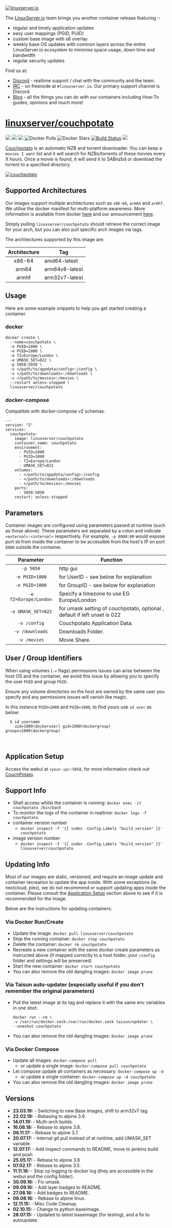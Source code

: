 [![linuxserver.io](https://raw.githubusercontent.com/linuxserver/docker-templates/master/linuxserver.io/img/linuxserver_medium.png)](https://linuxserver.io)

The [LinuxServer.io](https://linuxserver.io) team brings you another container release featuring :-

 * regular and timely application updates
 * easy user mappings (PGID, PUID)
 * custom base image with s6 overlay
 * weekly base OS updates with common layers across the entire LinuxServer.io ecosystem to minimise space usage, down time and bandwidth
 * regular security updates

Find us at:
* [Discord](https://discord.gg/YWrKVTn) - realtime support / chat with the community and the team.
* [IRC](https://irc.linuxserver.io) - on freenode at `#linuxserver.io`. Our primary support channel is Discord.
* [Blog](https://blog.linuxserver.io) - all the things you can do with our containers including How-To guides, opinions and much more!

# [linuxserver/couchpotato](https://github.com/linuxserver/docker-couchpotato)
[![](https://img.shields.io/discord/354974912613449730.svg?logo=discord&label=LSIO%20Discord&style=flat-square)](https://discord.gg/YWrKVTn)
[![](https://images.microbadger.com/badges/version/linuxserver/couchpotato.svg)](https://microbadger.com/images/linuxserver/couchpotato "Get your own version badge on microbadger.com")
[![](https://images.microbadger.com/badges/image/linuxserver/couchpotato.svg)](https://microbadger.com/images/linuxserver/couchpotato "Get your own version badge on microbadger.com")
![Docker Pulls](https://img.shields.io/docker/pulls/linuxserver/couchpotato.svg)
![Docker Stars](https://img.shields.io/docker/stars/linuxserver/couchpotato.svg)
[![Build Status](https://ci.linuxserver.io/buildStatus/icon?job=Docker-Pipeline-Builders/docker-couchpotato/master)](https://ci.linuxserver.io/job/Docker-Pipeline-Builders/job/docker-couchpotato/job/master/)
[![](https://lsio-ci.ams3.digitaloceanspaces.com/linuxserver/couchpotato/latest/badge.svg)](https://lsio-ci.ams3.digitaloceanspaces.com/linuxserver/couchpotato/latest/index.html)

[Couchpotato](https://couchpota.to/) is an automatic NZB and torrent downloader. You can keep a `movies I want` list and it will search for NZBs/torrents of these movies every X hours. Once a movie is found, it will send it to SABnzbd or download the torrent to a specified directory.

[![couchpotato](https://couchpota.to/media/images/full.png)](https://couchpota.to/)

## Supported Architectures

Our images support multiple architectures such as `x86-64`, `arm64` and `armhf`. We utilise the docker manifest for multi-platform awareness. More information is available from docker [here](https://github.com/docker/distribution/blob/master/docs/spec/manifest-v2-2.md#manifest-list) and our announcement [here](https://blog.linuxserver.io/2019/02/21/the-lsio-pipeline-project/). 

Simply pulling `linuxserver/couchpotato` should retrieve the correct image for your arch, but you can also pull specific arch images via tags.

The architectures supported by this image are:

| Architecture | Tag |
| :----: | --- |
| x86-64 | amd64-latest |
| arm64 | arm64v8-latest |
| armhf | arm32v7-latest |


## Usage

Here are some example snippets to help you get started creating a container.

### docker

```
docker create \
  --name=couchpotato \
  -e PUID=1000 \
  -e PGID=1000 \
  -e TZ=Europe/London \
  -e UMASK_SET=022 \
  -p 5050:5050 \
  -v </path/to/appdata/config>:/config \
  -v </path/to/downloads>:/downloads \
  -v </path/to/movies>:/movies \
  --restart unless-stopped \
  linuxserver/couchpotato
```


### docker-compose

Compatible with docker-compose v2 schemas.

```
---
version: "2"
services:
  couchpotato:
    image: linuxserver/couchpotato
    container_name: couchpotato
    environment:
      - PUID=1000
      - PGID=1000
      - TZ=Europe/London
      - UMASK_SET=022
    volumes:
      - </path/to/appdata/config>:/config
      - </path/to/downloads>:/downloads
      - </path/to/movies>:/movies
    ports:
      - 5050:5050
    restart: unless-stopped
```

## Parameters

Container images are configured using parameters passed at runtime (such as those above). These parameters are separated by a colon and indicate `<external>:<internal>` respectively. For example, `-p 8080:80` would expose port `80` from inside the container to be accessible from the host's IP on port `8080` outside the container.

| Parameter | Function |
| :----: | --- |
| `-p 5050` | http gui |
| `-e PUID=1000` | for UserID - see below for explanation |
| `-e PGID=1000` | for GroupID - see below for explanation |
| `-e TZ=Europe/London` | Specify a timezone to use EG Europe/London |
| `-e UMASK_SET=022` | for umask setting of couchpotato, optional , default if left unset is 022 |
| `-v /config` | Couchpotato Application Data. |
| `-v /downloads` | Downloads Folder. |
| `-v /movies` | Movie Share. |

## User / Group Identifiers

When using volumes (`-v` flags) permissions issues can arise between the host OS and the container, we avoid this issue by allowing you to specify the user `PUID` and group `PGID`.

Ensure any volume directories on the host are owned by the same user you specify and any permissions issues will vanish like magic.

In this instance `PUID=1000` and `PGID=1000`, to find yours use `id user` as below:

```
  $ id username
    uid=1000(dockeruser) gid=1000(dockergroup) groups=1000(dockergroup)
```


&nbsp;
## Application Setup

Access the webui at `<your-ip>:5050`, for more information check out [CouchPotato](https://couchpota.to).



## Support Info

* Shell access whilst the container is running: `docker exec -it couchpotato /bin/bash`
* To monitor the logs of the container in realtime: `docker logs -f couchpotato`
* container version number 
  * `docker inspect -f '{{ index .Config.Labels "build_version" }}' couchpotato`
* image version number
  * `docker inspect -f '{{ index .Config.Labels "build_version" }}' linuxserver/couchpotato`

## Updating Info

Most of our images are static, versioned, and require an image update and container recreation to update the app inside. With some exceptions (ie. nextcloud, plex), we do not recommend or support updating apps inside the container. Please consult the [Application Setup](#application-setup) section above to see if it is recommended for the image.  
  
Below are the instructions for updating containers:  
  
### Via Docker Run/Create
* Update the image: `docker pull linuxserver/couchpotato`
* Stop the running container: `docker stop couchpotato`
* Delete the container: `docker rm couchpotato`
* Recreate a new container with the same docker create parameters as instructed above (if mapped correctly to a host folder, your `/config` folder and settings will be preserved)
* Start the new container: `docker start couchpotato`
* You can also remove the old dangling images: `docker image prune`

### Via Taisun auto-updater (especially useful if you don't remember the original parameters)
* Pull the latest image at its tag and replace it with the same env variables in one shot:
  ```
  docker run --rm \
  -v /var/run/docker.sock:/var/run/docker.sock taisun/updater \
  --oneshot couchpotato
  ```
* You can also remove the old dangling images: `docker image prune`

### Via Docker Compose
* Update all images: `docker-compose pull`
  * or update a single image: `docker-compose pull couchpotato`
* Let compose update all containers as necessary: `docker-compose up -d`
  * or update a single container: `docker-compose up -d couchpotato`
* You can also remove the old dangling images: `docker image prune`

## Versions

* **23.03.19:** - Switching to new Base images, shift to arm32v7 tag.
* **22.02.19:** - Rebasing to alpine 3.9.
* **14.01.19:** - Multi-arch builds.
* **16.08.18:** - Rebase to alpine 3.8.
* **06.11.17:** - Rebase to alpine 3.7.
* **20.07.17:** - Internal git pull instead of at runtime, add UMASK_SET variable.
* **12.07.17:** - Add inspect commands to README, move to jenkins build and push
* **25.05.17:** - Rebase to alpine 3.6
* **07.02.17:** - Rebase to alpine 3.5.
* **11.11.16:** - Stop cp logging to docker log (they are accessible in the webui and the config folder).
* **30.09.16:** - Fix umask.
* **09.09.16:** - Add layer badges to README.
* **27.08.16:** - Add badges to README.
* **08.08.16:** - Rebase to alpine linux.
* **12.11.15:** - Misc Code Cleanup.
* **02.10.15:** - Change to python baseimage.
* **28.07.15:** - Updated to latest baseimage (for testing), and a fix to autoupdate.
